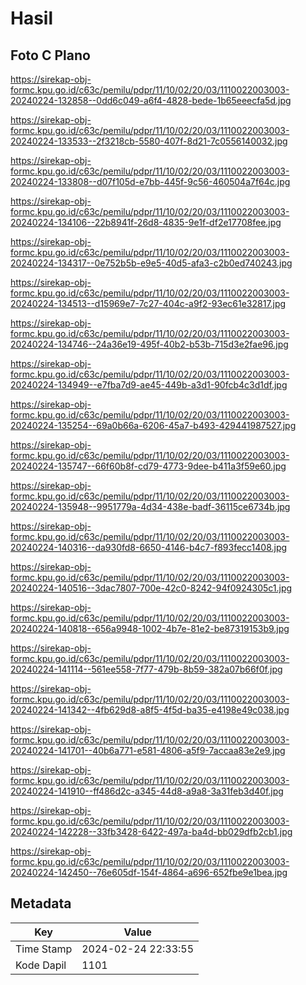 # Hasil

## Foto C Plano

https://sirekap-obj-formc.kpu.go.id/c63c/pemilu/pdpr/11/10/02/20/03/1110022003003-20240224-132858--0dd6c049-a6f4-4828-bede-1b65eeecfa5d.jpg

https://sirekap-obj-formc.kpu.go.id/c63c/pemilu/pdpr/11/10/02/20/03/1110022003003-20240224-133533--2f3218cb-5580-407f-8d21-7c0556140032.jpg

https://sirekap-obj-formc.kpu.go.id/c63c/pemilu/pdpr/11/10/02/20/03/1110022003003-20240224-133808--d07f105d-e7bb-445f-9c56-460504a7f64c.jpg

https://sirekap-obj-formc.kpu.go.id/c63c/pemilu/pdpr/11/10/02/20/03/1110022003003-20240224-134106--22b8941f-26d8-4835-9e1f-df2e17708fee.jpg

https://sirekap-obj-formc.kpu.go.id/c63c/pemilu/pdpr/11/10/02/20/03/1110022003003-20240224-134317--0e752b5b-e9e5-40d5-afa3-c2b0ed740243.jpg

https://sirekap-obj-formc.kpu.go.id/c63c/pemilu/pdpr/11/10/02/20/03/1110022003003-20240224-134513--d15969e7-7c27-404c-a9f2-93ec61e32817.jpg

https://sirekap-obj-formc.kpu.go.id/c63c/pemilu/pdpr/11/10/02/20/03/1110022003003-20240224-134746--24a36e19-495f-40b2-b53b-715d3e2fae96.jpg

https://sirekap-obj-formc.kpu.go.id/c63c/pemilu/pdpr/11/10/02/20/03/1110022003003-20240224-134949--e7fba7d9-ae45-449b-a3d1-90fcb4c3d1df.jpg

https://sirekap-obj-formc.kpu.go.id/c63c/pemilu/pdpr/11/10/02/20/03/1110022003003-20240224-135254--69a0b66a-6206-45a7-b493-429441987527.jpg

https://sirekap-obj-formc.kpu.go.id/c63c/pemilu/pdpr/11/10/02/20/03/1110022003003-20240224-135747--66f60b8f-cd79-4773-9dee-b411a3f59e60.jpg

https://sirekap-obj-formc.kpu.go.id/c63c/pemilu/pdpr/11/10/02/20/03/1110022003003-20240224-135948--9951779a-4d34-438e-badf-36115ce6734b.jpg

https://sirekap-obj-formc.kpu.go.id/c63c/pemilu/pdpr/11/10/02/20/03/1110022003003-20240224-140316--da930fd8-6650-4146-b4c7-f893fecc1408.jpg

https://sirekap-obj-formc.kpu.go.id/c63c/pemilu/pdpr/11/10/02/20/03/1110022003003-20240224-140516--3dac7807-700e-42c0-8242-94f0924305c1.jpg

https://sirekap-obj-formc.kpu.go.id/c63c/pemilu/pdpr/11/10/02/20/03/1110022003003-20240224-140818--656a9948-1002-4b7e-81e2-be87319153b9.jpg

https://sirekap-obj-formc.kpu.go.id/c63c/pemilu/pdpr/11/10/02/20/03/1110022003003-20240224-141114--561ee558-7f77-479b-8b59-382a07b66f0f.jpg

https://sirekap-obj-formc.kpu.go.id/c63c/pemilu/pdpr/11/10/02/20/03/1110022003003-20240224-141342--4fb629d8-a8f5-4f5d-ba35-e4198e49c038.jpg

https://sirekap-obj-formc.kpu.go.id/c63c/pemilu/pdpr/11/10/02/20/03/1110022003003-20240224-141701--40b6a771-e581-4806-a5f9-7accaa83e2e9.jpg

https://sirekap-obj-formc.kpu.go.id/c63c/pemilu/pdpr/11/10/02/20/03/1110022003003-20240224-141910--ff486d2c-a345-44d8-a9a8-3a31feb3d40f.jpg

https://sirekap-obj-formc.kpu.go.id/c63c/pemilu/pdpr/11/10/02/20/03/1110022003003-20240224-142228--33fb3428-6422-497a-ba4d-bb029dfb2cb1.jpg

https://sirekap-obj-formc.kpu.go.id/c63c/pemilu/pdpr/11/10/02/20/03/1110022003003-20240224-142450--76e605df-154f-4864-a696-652fbe9e1bea.jpg


## Metadata

| Key        | Value               |
| ---------- | ------------------- |
| Time Stamp | 2024-02-24 22:33:55 |
| Kode Dapil | 1101                |



